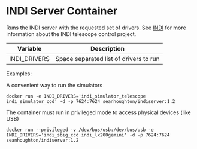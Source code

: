 # INDI Server Container

Runs the INDI server with the requested set of drivers. See [INDI](http://indilib.org/) for more information about the INDI telescope control project.

|Variable|Description|
|---|---|
|INDI_DRIVERS|Space separated list of drivers to run|

Examples:


A convenient way to run the simulators

```
docker run -e INDI_DRIVERS='indi_simulator_telescope indi_simulator_ccd' -d -p 7624:7624 seanhoughton/indiserver:1.2
```


The container must run in privileged mode to access physical devices (like USB)

```
docker run --privileged -v /dev/bus/usb:/dev/bus/usb -e INDI_DRIVERS='indi_sbig_ccd indi_lx200gemini' -d -p 7624:7624 seanhoughton/indiserver:1.2
```